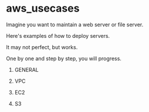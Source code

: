 # aws_usecases

Imagine you want to maintain a web server or file server.

Here's examples of how to deploy servers.

It may not perfect, but works.

One by one and step by step, you will progress.

1. GENERAL

2. VPC 

3. EC2 

4. S3 
